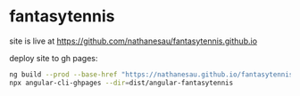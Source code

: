 # fantasytennis

site is live at https://github.com/nathanesau/fantasytennis.github.io

deploy site to gh pages:

```bash
ng build --prod --base-href "https://nathanesau.github.io/fantasytennis/"
npx angular-cli-ghpages --dir=dist/angular-fantasytennis
```
